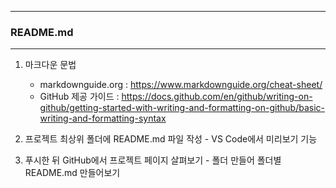 -----
### README.md
-----
1. 마크다운 문법
   - markdownguide.org : https://www.markdownguide.org/cheat-sheet/
   - GitHub 제공 가이드 : https://docs.github.com/en/github/writing-on-github/getting-started-with-writing-and-formatting-on-github/basic-writing-and-formatting-syntax

2. 프로젝트 최상위 폴더에 README.md 파일 작성 - VS Code에서 미리보기 기능

3. 푸시한 뒤 GitHub에서 프로젝트 페이지 살펴보기 - 폴더 만들어 폴더별 README.md 만들어보기
